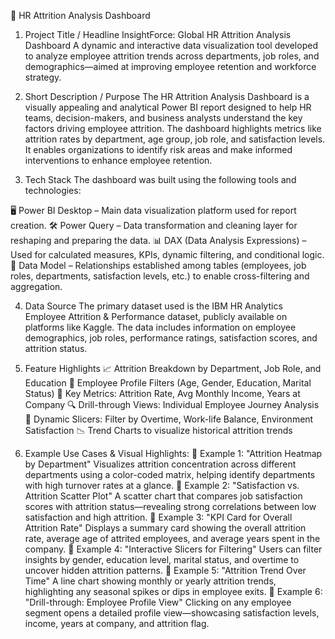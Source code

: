 💼 HR Attrition Analysis Dashboard
1. Project Title / Headline
InsightForce: Global HR Attrition Analysis Dashboard
A dynamic and interactive data visualization tool developed to analyze employee attrition trends across departments, job roles, and demographics—aimed at improving employee retention and workforce strategy.

2. Short Description / Purpose
The HR Attrition Analysis Dashboard is a visually appealing and analytical Power BI report designed to help HR teams, decision-makers, and business analysts understand the key factors driving employee attrition. The dashboard highlights metrics like attrition rates by department, age group, job role, and satisfaction levels. It enables organizations to identify risk areas and make informed interventions to enhance employee retention.

3. Tech Stack
The dashboard was built using the following tools and technologies:

🖥️ Power BI Desktop – Main data visualization platform used for report creation.
🛠️ Power Query – Data transformation and cleaning layer for reshaping and preparing the data.
📊 DAX (Data Analysis Expressions) – Used for calculated measures, KPIs, dynamic filtering, and conditional logic.
🔗 Data Model – Relationships established among tables (employees, job roles, departments, satisfaction levels, etc.) to enable cross-filtering and aggregation.

4. Data Source
The primary dataset used is the IBM HR Analytics Employee Attrition & Performance dataset, publicly available on platforms like Kaggle.
The data includes information on employee demographics, job roles, performance ratings, satisfaction scores, and attrition status.

5. Feature Highlights
📈 Attrition Breakdown by Department, Job Role, and Education
👤 Employee Profile Filters (Age, Gender, Education, Marital Status)
🎯 Key Metrics: Attrition Rate, Avg Monthly Income, Years at Company
🔍 Drill-through Views: Individual Employee Journey Analysis
📌 Dynamic Slicers: Filter by Overtime, Work-life Balance, Environment Satisfaction
📉 Trend Charts to visualize historical attrition trends

6. Example Use Cases & Visual Highlights:
📌 Example 1: "Attrition Heatmap by Department"
Visualizes attrition concentration across different departments using a color-coded matrix, helping identify departments with high turnover rates at a glance.
📌 Example 2: "Satisfaction vs. Attrition Scatter Plot"
A scatter chart that compares job satisfaction scores with attrition status—revealing strong correlations between low satisfaction and high attrition.
📌 Example 3: "KPI Card for Overall Attrition Rate"
Displays a summary card showing the overall attrition rate, average age of attrited employees, and average years spent in the company.
📌 Example 4: "Interactive Slicers for Filtering"
Users can filter insights by gender, education level, marital status, and overtime to uncover hidden attrition patterns.
📌 Example 5: "Attrition Trend Over Time"
A line chart showing monthly or yearly attrition trends, highlighting any seasonal spikes or dips in employee exits.
📌 Example 6: "Drill-through: Employee Profile View"
Clicking on any employee segment opens a detailed profile view—showcasing satisfaction levels, income, years at company, and attrition flag.
